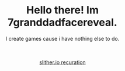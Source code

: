 <div align=center>
<h1>Hello there! Im 7granddadfacereveal.</h1>
<p>I create games cause i have nothing else to do.</p>
<br>
<br>
<a href="https://7granddadfacereveal.github.io/slither.io/">slither.io recuration</a>
</div>
